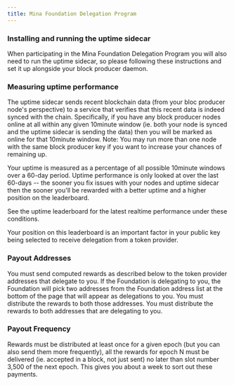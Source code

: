 ```yaml
---
title: Mina Foundation Delegation Program
---
```

### Installing and running the uptime sidecar

When participating in the Mina Foundation Delegation Program you will also need to run the uptime sidecar, so please following these instructions and set it up alongside your block producer daemon.

### Measuring uptime performance

The uptime sidecar sends recent blockchain data (from your bloc producer node's perspective) to a service that verifies that this recent data is indeed synced with the chain. Specifically, if you have any block producer nodes online at all within any given 10minute window (ie. both your node is synced and the uptime sidecar is sending the data) then you will be marked as online for that 10minute window. Note: You may run more than one node with the same block producer key if you want to increase your chances of remaining up.

Your uptime is measured as a percentage of all possible 10minute windows over a 60-day period. Uptime performance is only looked at over the last 60-days -- the sooner you fix issues with your nodes and uptime sidecar then the sooner you'll be rewarded with a better uptime and a higher position on the leaderboard.

See the uptime leaderboard for the latest realtime performance under these conditions.

Your position on this leaderboard is an important factor in your public key being selected to receive delegation from a token provider.

### Payout Addresses

You must send computed rewards as described below to the token provider addresses that delegate to you. If the Foundation is delegating to you, the Foundation will pick two addresses from the Foundation address list at the bottom of the page that will appear as delegations to you. You must distribute the rewards to both those addresses. You must distribute the rewards to both addresses that are delegating to you.

### Payout Frequency

Rewards must be distributed at least once for a given epoch (but you can also send them more frequently), all the rewards for epoch N must be delivered (ie. accepted in a block, not just sent) no later than slot number 3,500 of the next epoch. This gives you about a week to sort out these payments.

